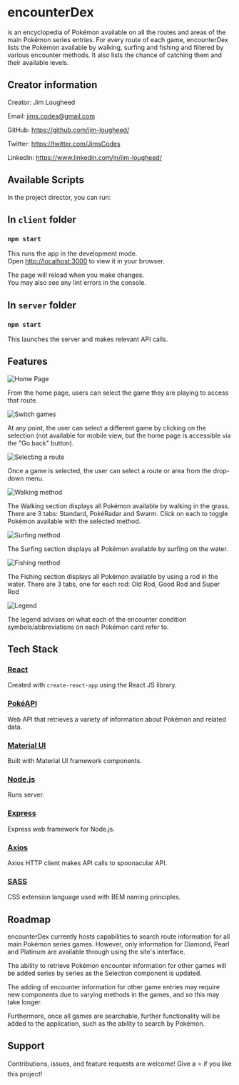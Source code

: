 # encounterDex

is an encyclopedia of Pokémon available on all the routes and areas of the main Pokémon series entries. For every route of each game, encounterDex lists the Pokémon available by walking, surfing and fishing and filtered by various encounter methods. It also lists the chance of catching them and their available levels.

## Creator information

Creator: Jim Lougheed

Email: jims.codes@gmail.com

GitHub: https://github.com/jim-lougheed/

Twitter: https://twitter.com/JimsCodes

LinkedIn: https://www.linkedin.com/in/jim-lougheed/

## Available Scripts

In the project director, you can run:

## In `client` folder

### `npm start`

This runs the app in the development mode.\
Open [http://localhost:3000](http://localhost:3000) to view it in your browser.

The page will reload when you make changes.\
You may also see any lint errors in the console.

## In `server` folder

### `npm start`

This launches the server and makes relevant API calls.

## Features

![Home Page](./server/public/readme-captures/landing-page.png)

From the home page, users can select the game they are playing to access that route.

![Switch games](./server/public/readme-captures/game-selection.png)

At any point, the user can select a different game by clicking on the selection (not available for mobile view, but the home page is accessible via the "Go back" button).

![Selecting a route](./server/public/readme-captures/route-selection.png)

Once a game is selected, the user can select a route or area from the drop-down menu.

![Walking method](./server/public/readme-captures/walking.png)

The Walking section displays all Pokémon available by walking in the grass. There are 3 tabs:
Standard, PokéRadar and Swarm. Click on each to toggle Pokémon available with the selected method.

![Surfing method](./server/public/readme-captures/surfing.png)

The Surfing section displays all Pokémon available by surfing on the water.

![Fishing method](./server/public/readme-captures/fishing.png)

The Fishing section displays all Pokémon available by using a rod in the water. There are 3 tabs, one for each rod:
Old Rod, Good Rod and Super Rod

![Legend](./server/public/readme-captures/legend.png)

The legend advises on what each of the encounter condition symbols/abbreviations on each Pokémon card refer to.

## Tech Stack

### [React](https://reactjs.org/)

Created with `create-react-app` using the React JS library.

### [PokéAPI](https://pokeapi.co/)

Web API that retrieves a variety of information about Pokémon and related data.

### [Material UI](https://mui.com/)

Built with Material UI framework components.

### [Node.js](https://nodejs.org/en/)

Runs server.

### [Express](http://expressjs.com/)

Express web framework for Node.js.

### [Axios](https://axios-http.com/)

Axios HTTP client makes API calls to spoonacular API.

### [SASS](https://sass-lang.com/)

CSS extension language used with BEM naming principles.

## Roadmap

encounterDex currently hosts capabilities to search route information for all main Pokémon series games. However, only information for Diamond, Pearl and Platinum are available through using the site's interface.

The ability to retrieve Pokémon encounter information for other games will be added series by series as the Selection component is updated.

The adding of encounter information for other game entries may require new components due to varying methods in the games, and so this may take longer.

Furthermore, once all games are searchable, further functionality will be added to the application, such as the ability to search by Pokémon.

## Support

Contributions, issues, and feature requests are welcome!
Give a ⭐️ if you like this project!
